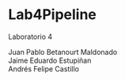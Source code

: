 # Lab4Pipeline
Laboratorio 4

Juan Pablo Betanourt Maldonado </br>
Jaime Eduardo Estupiñan </br>
Andrés Felipe Castillo </br>
